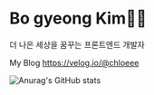 # Bo gyeong Kim👩‍💻
더 나은 세상을 꿈꾸는 프론트엔드 개발자

My Blog
https://velog.io/@chloeee

![Anurag's GitHub stats](https://github-readme-stats.vercel.app/api?username=bokim1004&theme=cobalt&show_icons=true)

